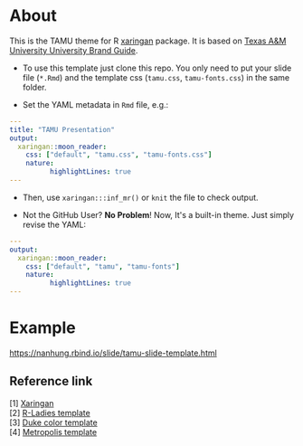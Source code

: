 # About

This is the TAMU theme for R [xaringan](https://github.com/yihui/xaringan) package. It is based on [Texas A&M University University Brand Guide](https://brandguide.tamu.edu/).

- To use this template just clone this repo. You only need to put your slide file (`*.Rmd`) and the template css (`tamu.css`, `tamu-fonts.css`) in the same folder.

- Set the YAML metadata in `Rmd` file, e.g.:

```yaml
---
title: "TAMU Presentation"
output:
  xaringan::moon_reader:
    css: ["default", "tamu.css", "tamu-fonts.css"]
    nature:
          highlightLines: true
---
```

- Then, use `xaringan:::inf_mr()` or `knit` the file to check output.

- Not the GitHub User? **No Problem**! Now, It's a built-in theme. Just simply revise the YAML:

```yaml
---
output:
  xaringan::moon_reader:
    css: ["default", "tamu", "tamu-fonts"]
    nature:
          highlightLines: true
---
```

# Example
https://nanhung.rbind.io/slide/tamu-slide-template.html

## Reference link
[1] [Xaringan](https://github.com/yihui/xaringan)  
[2] [R-Ladies template](https://alison.rbind.io/slides/rladies-demo-slides.html)  
[3] [Duke color template](https://github.com/libjohn/slide-template-dukeu)  
[4] [Metropolis template](https://github.com/pat-s/xaringan-metropolis)  

